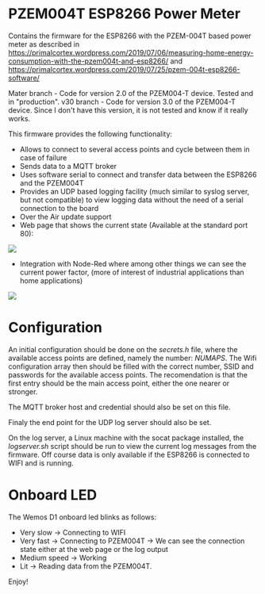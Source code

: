 # PZEM004T ESP8266 Power Meter

Contains the firmware for the ESP8266 with the PZEM-004T based power meter as described in https://primalcortex.wordpress.com/2019/07/06/measuring-home-energy-consumption-with-the-pzem004t-and-esp8266/ and https://primalcortex.wordpress.com/2019/07/25/pzem-004t-esp8266-software/ 

Mater branch - Code for version 2.0 of the PZEM004-T device. Tested and in "production".
v30 branch   - Code for version 3.0 of the PZEM004-T device. Since I don't have this version, it is not tested and know if it really works. 


This firmware provides the following functionality:

- Allows to connect to several access points and cycle between them in case of failure
- Sends data to a MQTT broker
- Uses software serial to connect and transfer data between the ESP8266 and the PZEM004T
- Provides an UDP based logging facility (much similar to syslog server, but not compatible) to view logging data without the need of a serial connection to the board
- Over the Air update support 
- Web page that shows the current state (Available at the standard port 80):

![](/images/web_page.png?raw=true)

- Integration with Node-Red where among other things we can see the current power factor, (more of interest of industrial applications than home applications)

![](/images/node_red.png?raw=true)

# Configuration

An initial configuration should be done on the *secrets.h* file, where the available access points are defined, namely the number: *NUMAPS*.
The Wifi configuration array then should be filled with the correct number, SSID and passwords for the available access points. 
The recomendation is that the first entry should be the main access point, either the one nearer or stronger.

The MQTT broker host and credential should also be set on this file.

Finaly the end point for the UDP log server should also be set.

On the log server, a Linux machine with the socat package installed, the *logserver.sh* script should be run to view the current log messages from the firmware.
Off course data is only available if the ESP8266 is connected to WIFI and is running.

# Onboard LED
The Wemos D1 onboard led blinks as follows:

- Very slow -> Connecting to WIFI
- Very fast -> Connecting to PZEM004T  -> We can see the connection state either at the web page or the log output
- Medium speed -> Working
- Lit -> Reading data from the PZEM004T.

Enjoy!
